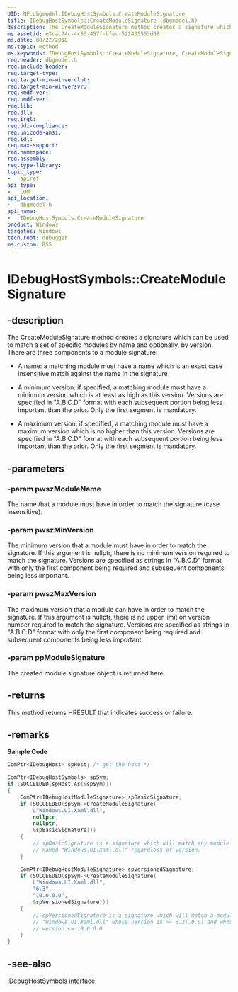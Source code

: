 ```yaml
---
UID: NF:dbgmodel.IDebugHostSymbols.CreateModuleSignature
title: IDebugHostSymbols::CreateModuleSignature (dbgmodel.h)
description: The CreateModuleSignature method creates a signature which can be used to match a set of specific modules by name and optionally, by version.
ms.assetid: e3cac74c-4c56-457f-bfec-522405553d68
ms.date: 08/22/2018
ms.topic: method
ms.keywords: IDebugHostSymbols::CreateModuleSignature, CreateModuleSignature, IDebugHostSymbols.CreateModuleSignature, IDebugHostSymbols::CreateModuleSignature, IDebugHostSymbols.CreateModuleSignature
req.header: dbgmodel.h
req.include-header:
req.target-type:
req.target-min-winverclnt:
req.target-min-winversvr:
req.kmdf-ver:
req.umdf-ver:
req.lib:
req.dll:
req.irql: 
req.ddi-compliance:
req.unicode-ansi:
req.idl:
req.max-support:
req.namespace:
req.assembly:
req.type-library: 
topic_type: 
-	apiref
api_type: 
-	COM
api_location: 
-	dbgmodel.h
api_name: 
-	IDebugHostSymbols.CreateModuleSignature
product: Windows
targetos: Windows
tech.root: debugger
ms.custom: RS5
---
```


# IDebugHostSymbols::CreateModuleSignature


## -description

The CreateModuleSignature method creates a signature which can be used to match a set of specific modules by name and optionally, by version. There are three components to a module signature: 

- A name: a matching module must have a name which is an exact case insensitive match against the name in the signature

- A minimum version: if specified, a matching module must have a minimum version which is at least as high as this version. Versions are specified in "A.B.C.D" format with each subsequent portion being less important than the prior. Only the first segment is mandatory.

- A maximum version: if specified, a matching module must have a maximum version which is no higher than this version. Versions are specified in "A.B.C.D" format with each subsequent portion being less important than the prior. Only the first segment is mandatory.


## -parameters

### -param pwszModuleName
The name that a module must have in order to match the signature (case insensitive).

### -param pwszMinVersion
The minimum version that a module must have in order to match the signature. If this argument is nullptr, there is no minimum version required to match the signature. Versions are specified as strings in "A.B.C.D" format with only the first component being required and subsequent components being less important.

### -param pwszMaxVersion
The maximum version that a module can have in order to match the signature. If this argument is nullptr, there is no upper limit on version number required to match the signature. Versions are specified as strings in "A.B.C.D" format with only the first component being required and subsequent components being less important.

### -param ppModuleSignature
The created module signature object is returned here.


## -returns
This method returns HRESULT that indicates success or failure.

## -remarks

**Sample Code**

```cpp
ComPtr<IDebugHost> spHost; /* get the host */

ComPtr<IDebugHostSymbols> spSym;
if (SUCCEEDED(spHost.As(&spSym)))
{
    ComPtr<IDebugHostModuleSignature> spBasicSignature;
    if (SUCCEEDED(spSym->CreateModuleSignature(
        L"Windows.UI.Xaml.dll", 
        nullptr, 
        nullptr, 
        &spBasicSignature)))
    {
        // spBasicSignature is a signature which will match any module 
        // named "Windows.UI.Xaml.dll" regardless of version.
    }

    ComPtr<IDebugHostModuleSignature> spVersionedSignature;
    if (SUCCEEDED(spSym->CreateModuleSignature(
        L"Windows.UI.Xaml.dll", 
        "6.3", 
        "10.0.0.0", 
        &spVersionedSignature)))
    {
        // spVersionedSignature is a signature which will match a module named
        // "Windows.UI.Xaml.dll" whose version is >= 6.3(.0.0) and whose 
        // version <= 10.0.0.0
    }
}
```

## -see-also

[IDebugHostSymbols interface](nn-dbgmodel-idebughostsymbols.md)

